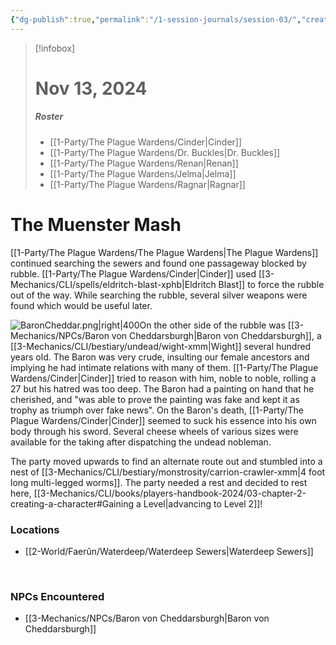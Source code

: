 ```yaml
---
{"dg-publish":true,"permalink":"/1-session-journals/session-03/","created":"2025-02-22T22:47:13.566-05:00","updated":"2025-02-25T14:05:04.562-05:00"}
---
```


>[!infobox]
># Nov 13, 2024
>##### Roster
>- [[1-Party/The Plague Wardens/Cinder\|Cinder]]
>- [[1-Party/The Plague Wardens/Dr. Buckles\|Dr. Buckles]]
>- [[1-Party/The Plague Wardens/Renan\|Renan]]
>- [[1-Party/The Plague Wardens/Jelma\|Jelma]]
>- [[1-Party/The Plague Wardens/Ragnar\|Ragnar]]
# The Muenster Mash



[[1-Party/The Plague Wardens/The Plague Wardens\|The Plague Wardens]] continued searching the sewers and found one passageway blocked by rubble. [[1-Party/The Plague Wardens/Cinder\|Cinder]] used [[3-Mechanics/CLI/spells/eldritch-blast-xphb\|Eldritch Blast]] to force the rubble out of the way. While searching the rubble, several silver weapons were found which would be useful later.

![BaronCheddar.png|right|400](/img/user/z_Assets/BaronCheddar.png)On the other side of the rubble was [[3-Mechanics/NPCs/Baron von Cheddarsburgh\|Baron von Cheddarsburgh]], a [[3-Mechanics/CLI/bestiary/undead/wight-xmm\|Wight]] several hundred years old. The Baron was very crude, insulting our female ancestors and implying he had intimate relations with many of them. [[1-Party/The Plague Wardens/Cinder\|Cinder]] tried to reason with him, noble to noble, rolling a 27 but his hatred was too deep. The Baron had a painting on hand that he cherished, and "was able to prove the painting was fake and kept it as trophy as triumph over fake news". On the Baron's death, [[1-Party/The Plague Wardens/Cinder\|Cinder]] seemed to suck his essence into his own body through his sword. Several cheese wheels of various sizes were available for the taking after dispatching the undead nobleman.

The party moved upwards to find an alternate route out and stumbled into a nest of [[3-Mechanics/CLI/bestiary/monstrosity/carrion-crawler-xmm\|4 foot long multi-legged worms]]. The party needed a rest and decided to rest here, [[3-Mechanics/CLI/books/players-handbook-2024/03-chapter-2-creating-a-character#Gaining a Level\|advancing to Level 2]]!
<br>

### Locations

- [[2-World/Faerûn/Waterdeep/Waterdeep Sewers\|Waterdeep Sewers]]
<br>

### NPCs Encountered

- [[3-Mechanics/NPCs/Baron von Cheddarsburgh\|Baron von Cheddarsburgh]]


